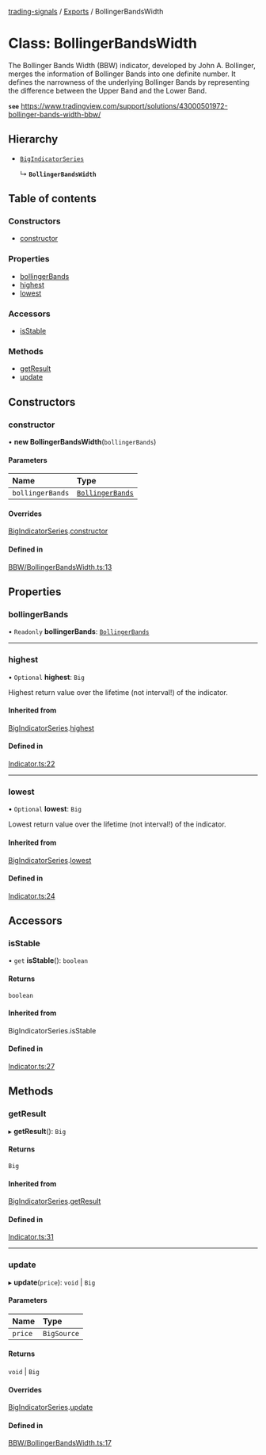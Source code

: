 [trading-signals](../README.md) / [Exports](../modules.md) / BollingerBandsWidth

# Class: BollingerBandsWidth

The Bollinger Bands Width (BBW) indicator, developed by John A. Bollinger, merges the information of Bollinger Bands into one definite number. It defines the narrowness of the underlying Bollinger Bands by representing the difference between the Upper Band and the Lower Band.

**`see`** https://www.tradingview.com/support/solutions/43000501972-bollinger-bands-width-bbw/

## Hierarchy

- [`BigIndicatorSeries`](BigIndicatorSeries.md)

  ↳ **`BollingerBandsWidth`**

## Table of contents

### Constructors

- [constructor](BollingerBandsWidth.md#constructor)

### Properties

- [bollingerBands](BollingerBandsWidth.md#bollingerbands)
- [highest](BollingerBandsWidth.md#highest)
- [lowest](BollingerBandsWidth.md#lowest)

### Accessors

- [isStable](BollingerBandsWidth.md#isstable)

### Methods

- [getResult](BollingerBandsWidth.md#getresult)
- [update](BollingerBandsWidth.md#update)

## Constructors

### constructor

• **new BollingerBandsWidth**(`bollingerBands`)

#### Parameters

| Name             | Type                                  |
| :--------------- | :------------------------------------ |
| `bollingerBands` | [`BollingerBands`](BollingerBands.md) |

#### Overrides

[BigIndicatorSeries](BigIndicatorSeries.md).[constructor](BigIndicatorSeries.md#constructor)

#### Defined in

[BBW/BollingerBandsWidth.ts:13](https://github.com/bennycode/trading-signals/blob/95cb489/src/BBW/BollingerBandsWidth.ts#L13)

## Properties

### bollingerBands

• `Readonly` **bollingerBands**: [`BollingerBands`](BollingerBands.md)

---

### highest

• `Optional` **highest**: `Big`

Highest return value over the lifetime (not interval!) of the indicator.

#### Inherited from

[BigIndicatorSeries](BigIndicatorSeries.md).[highest](BigIndicatorSeries.md#highest)

#### Defined in

[Indicator.ts:22](https://github.com/bennycode/trading-signals/blob/95cb489/src/Indicator.ts#L22)

---

### lowest

• `Optional` **lowest**: `Big`

Lowest return value over the lifetime (not interval!) of the indicator.

#### Inherited from

[BigIndicatorSeries](BigIndicatorSeries.md).[lowest](BigIndicatorSeries.md#lowest)

#### Defined in

[Indicator.ts:24](https://github.com/bennycode/trading-signals/blob/95cb489/src/Indicator.ts#L24)

## Accessors

### isStable

• `get` **isStable**(): `boolean`

#### Returns

`boolean`

#### Inherited from

BigIndicatorSeries.isStable

#### Defined in

[Indicator.ts:27](https://github.com/bennycode/trading-signals/blob/95cb489/src/Indicator.ts#L27)

## Methods

### getResult

▸ **getResult**(): `Big`

#### Returns

`Big`

#### Inherited from

[BigIndicatorSeries](BigIndicatorSeries.md).[getResult](BigIndicatorSeries.md#getresult)

#### Defined in

[Indicator.ts:31](https://github.com/bennycode/trading-signals/blob/95cb489/src/Indicator.ts#L31)

---

### update

▸ **update**(`price`): `void` \| `Big`

#### Parameters

| Name    | Type        |
| :------ | :---------- |
| `price` | `BigSource` |

#### Returns

`void` \| `Big`

#### Overrides

[BigIndicatorSeries](BigIndicatorSeries.md).[update](BigIndicatorSeries.md#update)

#### Defined in

[BBW/BollingerBandsWidth.ts:17](https://github.com/bennycode/trading-signals/blob/95cb489/src/BBW/BollingerBandsWidth.ts#L17)
